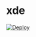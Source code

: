 # xde
[![Deploy](https://www.herokucdn.com/deploy/button.png)](https://dashboard.heroku.com/new?template=https://github.com/womenaole/xde)
